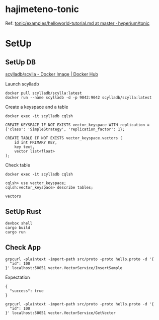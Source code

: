 # hajimeteno-tonic

Ref: [tonic/examples/helloworld-tutorial.md at master · hyperium/tonic](https://github.com/hyperium/tonic/blob/master/examples/helloworld-tutorial.md)

# SetUp


## SetUp DB

[scylladb/scylla - Docker Image | Docker Hub](https://hub.docker.com/r/scylladb/scylla/)

Launch scylladb

```shell
docker pull scylladb/scylla:latest
docker run --name scylladb -d -p 9042:9042 scylladb/scylla:latest
```

Create a keyspace and a table

```shell
docker exec -it scylladb cqlsh
```

```shell
CREATE KEYSPACE IF NOT EXISTS vector_keyspace WITH replication = {'class': 'SimpleStrategy', 'replication_factor': 1};

CREATE TABLE IF NOT EXISTS vector_keyspace.vectors (
    id int PRIMARY KEY,
    key text,
    vector list<float>
);
```

Check table

```shell
docker exec -it scylladb cqlsh
```
```shell
cqlsh> use vector_keyspace;
cqlsh:vector_keyspace> describe tables;

vectors

```

## SetUp Rust

```shell
devbox shell
cargo build
cargo run
```

## Check App

```shell
grpcurl -plaintext -import-path src/proto -proto hello.proto -d '{
  "id": 100
}' localhost:50051 vector.VectorService/InsertSample
```
Expectation
```shell
{
  "success": true
}
```

```shell
grpcurl -plaintext -import-path src/proto -proto hello.proto -d '{
  "id": 100
}' localhost:50051 vector.VectorService/GetVector
```


